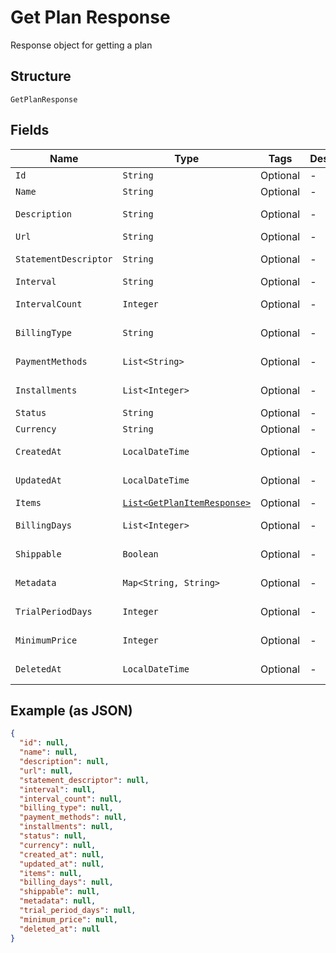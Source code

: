 
# Get Plan Response

Response object for getting a plan

## Structure

`GetPlanResponse`

## Fields

| Name | Type | Tags | Description | Getter | Setter |
|  --- | --- | --- | --- | --- | --- |
| `Id` | `String` | Optional | - | String getId() | setId(String id) |
| `Name` | `String` | Optional | - | String getName() | setName(String name) |
| `Description` | `String` | Optional | - | String getDescription() | setDescription(String description) |
| `Url` | `String` | Optional | - | String getUrl() | setUrl(String url) |
| `StatementDescriptor` | `String` | Optional | - | String getStatementDescriptor() | setStatementDescriptor(String statementDescriptor) |
| `Interval` | `String` | Optional | - | String getInterval() | setInterval(String interval) |
| `IntervalCount` | `Integer` | Optional | - | Integer getIntervalCount() | setIntervalCount(Integer intervalCount) |
| `BillingType` | `String` | Optional | - | String getBillingType() | setBillingType(String billingType) |
| `PaymentMethods` | `List<String>` | Optional | - | List<String> getPaymentMethods() | setPaymentMethods(List<String> paymentMethods) |
| `Installments` | `List<Integer>` | Optional | - | List<Integer> getInstallments() | setInstallments(List<Integer> installments) |
| `Status` | `String` | Optional | - | String getStatus() | setStatus(String status) |
| `Currency` | `String` | Optional | - | String getCurrency() | setCurrency(String currency) |
| `CreatedAt` | `LocalDateTime` | Optional | - | LocalDateTime getCreatedAt() | setCreatedAt(LocalDateTime createdAt) |
| `UpdatedAt` | `LocalDateTime` | Optional | - | LocalDateTime getUpdatedAt() | setUpdatedAt(LocalDateTime updatedAt) |
| `Items` | [`List<GetPlanItemResponse>`](../../doc/models/get-plan-item-response.md) | Optional | - | List<GetPlanItemResponse> getItems() | setItems(List<GetPlanItemResponse> items) |
| `BillingDays` | `List<Integer>` | Optional | - | List<Integer> getBillingDays() | setBillingDays(List<Integer> billingDays) |
| `Shippable` | `Boolean` | Optional | - | Boolean getShippable() | setShippable(Boolean shippable) |
| `Metadata` | `Map<String, String>` | Optional | - | Map<String, String> getMetadata() | setMetadata(Map<String, String> metadata) |
| `TrialPeriodDays` | `Integer` | Optional | - | Integer getTrialPeriodDays() | setTrialPeriodDays(Integer trialPeriodDays) |
| `MinimumPrice` | `Integer` | Optional | - | Integer getMinimumPrice() | setMinimumPrice(Integer minimumPrice) |
| `DeletedAt` | `LocalDateTime` | Optional | - | LocalDateTime getDeletedAt() | setDeletedAt(LocalDateTime deletedAt) |

## Example (as JSON)

```json
{
  "id": null,
  "name": null,
  "description": null,
  "url": null,
  "statement_descriptor": null,
  "interval": null,
  "interval_count": null,
  "billing_type": null,
  "payment_methods": null,
  "installments": null,
  "status": null,
  "currency": null,
  "created_at": null,
  "updated_at": null,
  "items": null,
  "billing_days": null,
  "shippable": null,
  "metadata": null,
  "trial_period_days": null,
  "minimum_price": null,
  "deleted_at": null
}
```

